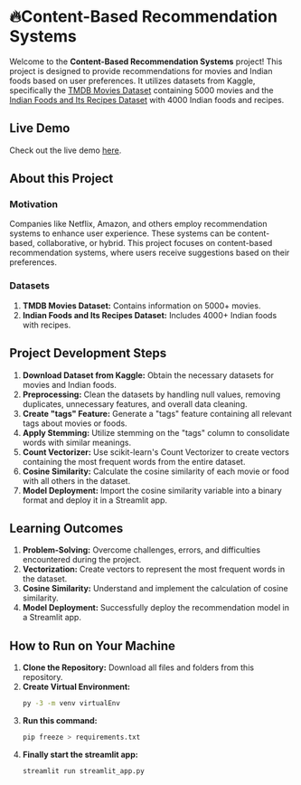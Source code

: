 # 🔥Content-Based Recommendation Systems

Welcome to the **Content-Based Recommendation Systems** project! This project is designed to provide recommendations for movies and Indian foods based on user preferences. It utilizes datasets from Kaggle, specifically the [TMDB Movies Dataset](https://www.kaggle.com/datasets/tmdb/tmdb-movie-metadata) containing 5000 movies and the [Indian Foods and Its Recipes Dataset](https://www.kaggle.com/datasets/kishanpahadiya/indian-food-and-its-recipes-dataset-with-images) with 4000 Indian foods and recipes.

## Live Demo

Check out the live demo [here](https://akk-content-based-recommendation-systems.streamlit.app/).

## About this Project

### Motivation

Companies like Netflix, Amazon, and others employ recommendation systems to enhance user experience. These systems can be content-based, collaborative, or hybrid. This project focuses on content-based recommendation systems, where users receive suggestions based on their preferences.

### Datasets

1. **TMDB Movies Dataset:** Contains information on 5000+ movies.
2. **Indian Foods and Its Recipes Dataset:** Includes 4000+ Indian foods with recipes.

## Project Development Steps

1. **Download Dataset from Kaggle:** Obtain the necessary datasets for movies and Indian foods.
2. **Preprocessing:** Clean the datasets by handling null values, removing duplicates, unnecessary features, and overall data cleaning.
3. **Create "tags" Feature:** Generate a "tags" feature containing all relevant tags about movies or foods.
4. **Apply Stemming:** Utilize stemming on the "tags" column to consolidate words with similar meanings.
5. **Count Vectorizer:** Use scikit-learn's Count Vectorizer to create vectors containing the most frequent words from the entire dataset.
6. **Cosine Similarity:** Calculate the cosine similarity of each movie or food with all others in the dataset.
7. **Model Deployment:** Import the cosine similarity variable into a binary format and deploy it in a Streamlit app.

## Learning Outcomes

1. **Problem-Solving:** Overcome challenges, errors, and difficulties encountered during the project.
2. **Vectorization:** Create vectors to represent the most frequent words in the dataset.
3. **Cosine Similarity:** Understand and implement the calculation of cosine similarity.
4. **Model Deployment:** Successfully deploy the recommendation model in a Streamlit app.

## How to Run on Your Machine

1. **Clone the Repository:** Download all files and folders from this repository.
2. **Create Virtual Environment:**
   ```bash
   py -3 -m venv virtualEnv
3. **Run this command:**
   ```bash
   pip freeze > requirements.txt
4. **Finally start the streamlit app:**
   ```bash
   streamlit run streamlit_app.py
